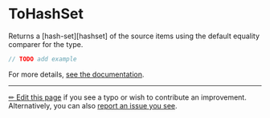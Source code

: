 # ToHashSet

Returns a [hash-set][hashset] of the source items using the default equality
comparer for the type.

```c# --destination-file ../code/Program.cs --region statements --project ../code/TryMoreLinq.csproj
// TODO add example
```

For more details, [see the documentation][doc].

---

[&#x270F; Edit this page][edit] if you see a typo or wish to contribute an
improvement. Alternatively, you can also [report an issue you see][issue].


[edit]: https://github.com/morelinq/try/edit/master/m/to-hash-set.md
[issue]: https://github.com/morelinq/try/issues/new?title=ToHashSet
[doc]: https://morelinq.github.io/3.1/ref/api/html/Overload_MoreLinq_MoreEnumerable_ToHashSet.htm
